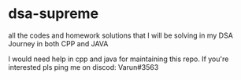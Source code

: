 # dsa-supreme
all the codes and homework solutions that I will be solving in my DSA Journey in both CPP and JAVA

I would need help in cpp and java for maintaining this repo.
If you're interested pls ping me on discod: Varun#3563
